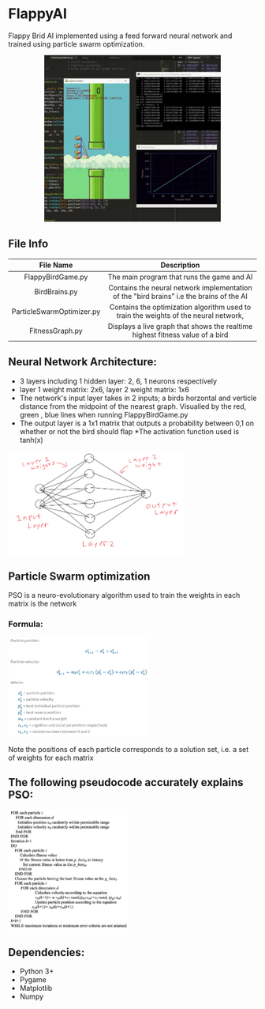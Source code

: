 # FlappyAI
Flappy Brid AI implemented using a feed forward neural network and trained using particle swarm optimization.
<p align="center">
<img src="https://github.com/Dittam/FlappyAI/blob/master/assets/Title.png" width="358" height="337">
</p>


## File Info

|          File Name          |                                        Description                                       |
|:--------------------:|:------------------------------------------------------------------------------------:|
| FlappyBirdGame.py           | The main program that runs the game and AI                                                                       |
| BirdBrains.py       | Contains the neural network implementation of the "bird brains" i.e the brains of the AI                                              |
| ParticleSwarmOptimizer.py | Contains the optimization algorithm used to train the weights of the neural network,   |
| FitnessGraph.py           | Displays a live graph that shows the realtime highest fitness value of a bird                                                                   |


## Neural Network Architecture:
* 3 layers including 1 hidden layer: 2, 6, 1 neurons respectively
* layer 1 weight matrix: 2x6,  layer 2 weight matrix: 1x6
* The network's input layer takes in 2 inputs; a birds horzontal and verticle distance from the midpoint of the nearest graph. Visualied by the red, green , blue lines when running FlappyBirdGame.py
* The output layer is a 1x1 matrix that outputs a probability between 0,1 on whether or not the bird should flap
*The activation function used is tanh(x)

<p align="left">
<img src="https://github.com/Dittam/FlappyAI/blob/master/assets/networkDiagram.PNG" width="356" height="209">
</p> 


## Particle Swarm optimization
PSO is a neuro-evolutionary algorithm used to train the weights in each matrix is the network

### Formula:
<p align="left">
<img src="https://github.com/Dittam/FlappyAI/blob/master/assets/PSOAlgo.PNG" width="286" height="201">
</p> 

Note the positions of each particle corresponds to a solution set, i.e. a set of weights for each matrix


## The following pseudocode accurately explains PSO:
<p align="left">
<img src="https://github.com/Dittam/FlappyAI/blob/master/assets/PSOPseudo.PNG" width="245" height="244">
</p> 


## Dependencies:
* Python 3+
* Pygame
* Matplotlib
* Numpy
